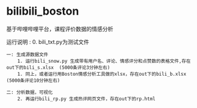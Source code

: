 # bilibili_boston
基于哔哩哔哩平台，课程评价数据的情感分析


运行说明 :
    0. bili_txt.py为测试文件
    
    一: 生成源数据文件
        1. 运行bili_snow.py 生成带有用户名、评论、情感评分和点赞数的表格文件,存在out下的bili_s.xlsx  (5000条评论3分钟左右)
        1. 同上，或者运行用Boston情感分析工具做的xlsx，存在out下的bili_b.xlsx (5000条评论10分钟左右)
    
    二: 分析数据，可视化
        2. 再运行bili_rp.py 生成热评网页文件，存在out下的rp.html
